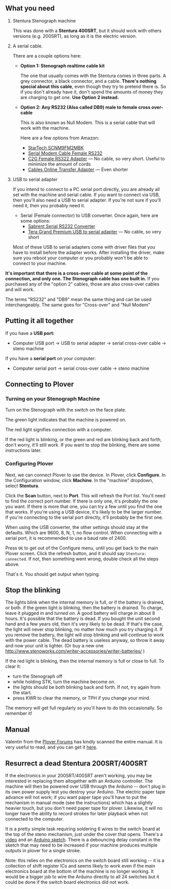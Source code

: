 ## What you need

1. Stentura Stenograph machine
    
    This was done with a **Stentura 400SRT**, but it should work with others versions (e.g. 200SRT), as long as it is the electric version.
1. A serial cable.

    There are a couple options here:
    + **Option 1: Stenograph realtime cable kit**

        The one that usually comes with the Stentura comes in three parts. A grey connector, a black connector, and a cable. **There's nothing special about this cable**, even though they try to pretend there is. So if you don't already have it, don't spend the amounts of money they are charging to get one. **Use Option 2 instead.**
    + **Option 2: Any RS232 (Also called DB9) male to female cross over-cable**

        This is also known as Null Modem. This is a serial cable that will work with the machine.

        Here are a few options from Amazon:
        - [StarTech SCNM9FM2MBK](https://www.amazon.com/StarTech-com-RS232-Serial-Female-SCNM9FM2MBK/dp/B00CEMGMMM/)
        - [Serial Modem Cable Female RS232](https://www.amazon.com/Serial-Modem-Cable-Female-RS232/dp/B0026KE4CM/)
        - [C2G Female RS322 Adapter](https://www.amazon.com/C2G-Cables-Go-Female-Adapter/dp/B000067RW2/) — No cable, so very short. Useful to minimize the amount of cords
        - [Cables Online Transfer Adapter](https://www.amazon.com/CablesOnline-Slimline-Transfer-Adapter-AD-N04M-2/dp/B00HGIRU3O/) — Even shorter

1. USB to serial adapter

    If you intend to connect to a PC serial port directly, you are already all set with the machine and serial cable. If you want to connect via USB, then you'll also need a USB to serial adapter. If you're not sure if you'll need it, then you probably need it.

    * Serial (Female connector) to USB converter. Once again, here are some options:
        + [Sabrent Serial RS232 Converter](https://www.amazon.com/Sabrent-Serial-RS-232-Converter-CB-DB9P/dp/B00IDSM6BW/)
        + [Tera Grand Premium USB to serial adapter](https://www.amazon.com/Tera-Grand-Premium-Adapter-Supports/dp/B00BUZ0K68/) — No cable, so very short

    Most of these USB to serial adapters come with driver files that you have to install before the adapter works. After installing the driver, make sure you reboot your computer or you probably won't be able to connect to your machine.

**It's important that there is a cross-over cable at some point of the connection, and only one. The Stenograph cable has one built in.** If you purchased any of the "option 2" cables, those are also cross-over cables and will work.

The terms "RS232" and "DB9" mean the same thing and can be used interchangeably. The same goes for "Cross-over" and "Null Modem"

## Putting it all together

If you have a **USB port:**

- Computer USB port → USB to serial adapter → serial cross-over cable → steno machine

If you have a **serial port** on your computer:

- Computer serial port → serial cross-over cable → steno machine

## Connecting to Plover

### Turning on your Stenograph Machine

Turn on the Stenograph with the switch on the face plate.

The green light indicates that the machine is powered on.

The red light signifies connection with a computer.

If the red light is blinking, or the green and red are blinking back and forth, don't worry, it'll still work. If you want to stop the blinking, there are some instructions later.

### Configuring Plover

Next, we can connect Plover to use the device. In Plover, click **Configure**. In the Configuration window, click **Machine**. In the "machine" dropdown, select **Stentura**.

Click the **Scan** button, next to **Port**. This will refresh the Port list. You'll need to find the correct port number. If there is only one, it's probably the one you want. If there is more that one, you can try a few until you find the one that works. If you're using a USB device, it's likely to be the larger number. If you're connecting to the serial port directly, it'll probably be the first one.

When using the USB converter, the other settings should stay at the defaults. Which are 9600, 8, N, 1, no flow control. When connecting with a serial port, it is recommended to use a baud rate of 2400.

Press `OK` to get out of the Configure menu, until you get back to the main Plover screen. Click the refresh button, and it should say `Stentura: connected`. If not, then something went wrong, double check all the steps above.

That's it. You should get output when typing.

## Stop the blinking

The lights blink when the internal memory is full, or if the battery is drained, or both.
if the green light is blinking, then the battery is drained. To charge, leave it plugged in and *turned on*. A good battery will charge in about 8 hours. It's possible that the battery is dead. If you bought the unit second hand and a few years old, then it's very likely to be dead. If that's the case, the light will never stop blinking, no matter how much you try charging it. If you remove the battery, the light will stop blinking and will continue to work with the power cable. The dead battery is useless anyway, so throw it away and now your unit is lighter. (Or buy a new one http://www.stenoworks.com/writer-accessories/writer-batteries/ )

If the red light is blinking, then the internal memory is full or close to full. To clear it:

* turn the Stenograph off
* while holding STK, turn the machine become on.
* the lights should be both blinking back and forth. If not, try again from the start.
* press KWR to clear the memory, or TPH if you change your mind.

The memory will get full regularly so you'll have to do this occasionally. So remember it!

## Manual

Valentin from the [Plover Forums](https://groups.google.com/d/msg/ploversteno/dhLSXsPdGYY/jZQlVdcIAQAJ) has kindly scanned the entire manual. It is very useful to read, and you can get it [here](https://0au.de/~apo/stentura_200_400_srt_manual.pdf).

## Resurrect a dead Stentura 200SRT/400SRT

If the electronics in your 200SRT/400SRT aren't working, you may be interested in replacing them altogether with an Arduino controller. The machine will then be powered over USB through the Arduino -- don't plug in its own power supply lest you destroy your Arduino. The electric paper tape advance will not work; if you want paper tape you'll have to put the mechanism in manual mode (see the instructions) which has a slightly heavier touch, but you don't need paper tape for plover. Likewise, it will no longer have the ability to record strokes for later playback when not connected to the computer.

It is a pretty simple task requiring soldering 6 wires to the switch board at 
the top of the steno mechanism, just under the cover that opens. There's a [video](https://youtu.be/ccxri4A-SbM) and an [Arduino sketch](https://github.com/balthamos/steno-arduino). There is a debouncing delay constant in the sketch that may need to be increased if your machine produces multiple outputs in plover for a single stroke. 

Note: this relies on the electronics on the switch board still working -- it is a collection of shift register ICs and seems likely to work even if the main electronics board at the bottom of the machine is no longer working. It would be a bigger job to wire the Arduino directly to all 24 switches but it could be done if the switch board electronics did not work.  